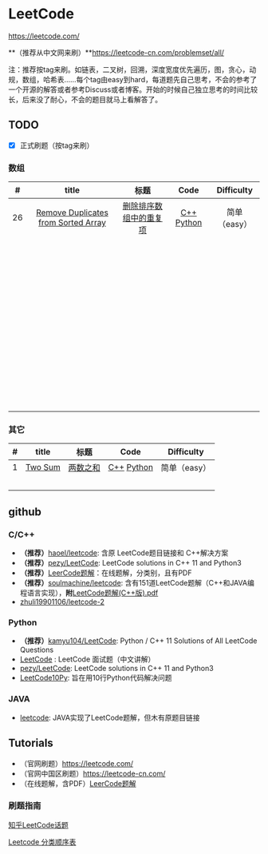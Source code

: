 # LeetCode

https://leetcode.com/

**（推荐从中文网来刷）**https://leetcode-cn.com/problemset/all/

注：推荐按tag来刷。如链表，二叉树，回溯，深度宽度优先遍历，图，贪心，动规，数组，哈希表……每个tag由easy到hard，每道题先自己思考，不会的参考了一个开源的解答或者参考Discuss或者博客。开始的时候自己独立思考的时间比较长，后来没了耐心，不会的题目就马上看解答了。

## TODO

- [x] 正式刷题（按tag来刷）


### 数组

|  #   |                  title                   |                    标题                    |                   Code                   | Difficulty |
| :--: | :--------------------------------------: | :--------------------------------------: | :--------------------------------------: | :--------: |
|  26  | [Remove Duplicates from Sorted Array](https://oj.leetcode.com/problems/remove-duplicates-from-sorted-array/) | [删除排序数组中的重复项](https://leetcode-cn.com/problems/remove-duplicates-from-sorted-array/description/) | [C++](code/0026_RemoveDuplicatesFromSortedArray.cpp) [Python](code/0026_RemoveDuplicatesFromSortedArray.py) |  简单（easy）  |
|      |                                          |                                          |                                          |            |
|      |                                          |                                          |                                          |            |
|      |                                          |                                          |                                          |            |
|      |                                          |                                          |                                          |            |
|      |                                          |                                          |                                          |            |
|      |                                          |                                          |                                          |            |
|      |                                          |                                          |                                          |            |
|      |                                          |                                          |                                          |            |
|      |                                          |                                          |                                          |            |
|      |                                          |                                          |                                          |            |
|      |                                          |                                          |                                          |            |
|      |                                          |                                          |                                          |            |
|      |                                          |                                          |                                          |            |
|      |                                          |                                          |                                          |            |
|      |                                          |                                          |                                          |            |
|      |                                          |                                          |                                          |            |
|      |                                          |                                          |                                          |            |
|      |                                          |                                          |                                          |            |
|      |                                          |                                          |                                          |            |
|      |                                          |                                          |                                          |            |
|      |                                          |                                          |                                          |            |
|      |                                          |                                          |                                          |            |
|      |                                          |                                          |                                          |            |
|      |                                          |                                          |                                          |            |
|      |                                          |                                          |                                          |            |
|      |                                          |                                          |                                          |            |
|      |                                          |                                          |                                          |            |
|      |                                          |                                          |                                          |            |
|      |                                          |                                          |                                          |            |
|      |                                          |                                          |                                          |            |
|      |                                          |                                          |                                          |            |
|      |                                          |                                          |                                          |            |
|      |                                          |                                          |                                          |            |
|      |                                          |                                          |                                          |            |
|      |                                          |                                          |                                          |            |
|      |                                          |                                          |                                          |            |
|      |                                          |                                          |                                          |            |
|      |                                          |                                          |                                          |            |
|      |                                          |                                          |                                          |            |
|      |                                          |                                          |                                          |            |
|      |                                          |                                          |                                          |            |
|      |                                          |                                          |                                          |            |
|      |                                          |                                          |                                          |            |
|      |                                          |                                          |                                          |            |
|      |                                          |                                          |                                          |            |
|      |                                          |                                          |                                          |            |
|      |                                          |                                          |                                          |            |
|      |                                          |                                          |                                          |            |
|      |                                          |                                          |                                          |            |
|      |                                          |                                          |                                          |            |
|      |                                          |                                          |                                          |            |
|      |                                          |                                          |                                          |            |
|      |                                          |                                          |                                          |            |
|      |                                          |                                          |                                          |            |
|      |                                          |                                          |                                          |            |
|      |                                          |                                          |                                          |            |
|      |                                          |                                          |                                          |            |
|      |                                          |                                          |                                          |            |



### 其它

|  #   |                  title                   |                    标题                    |                   Code                   | Difficulty |
| :--: | :--------------------------------------: | :--------------------------------------: | :--------------------------------------: | :--------: |
|  1   | [Two Sum](https://leetcode.com/problems/two-sum/description/) | [两数之和](https://leetcode-cn.com/problems/two-sum/description/) | [C++](code/0001_TwoSum.cpp) [Python](code/0001_TwoSum.py) |  简单（easy）  |
|      |                                          |                                          |                                          |            |
|      |                                          |                                          |                                          |            |
|      |                                          |                                          |                                          |            |
|      |                                          |                                          |                                          |            |
|      |                                          |                                          |                                          |            |





## github

### C/C++

- **（推荐）**[haoel/leetcode](https://github.com/haoel/leetcode): 含原 LeetCode题目链接和 C++解决方案
- **（推荐）**[pezy/LeetCode](https://github.com/pezy/LeetCode): LeetCode solutions in C++ 11 and Python3
- **（推荐）**[LeerCode题解](https://legacy.gitbook.com/book/siddontang/leetcode-solution/details)：在线题解，分类别，且有PDF
- **（推荐）**[soulmachine/leetcode](https://github.com/soulmachine/leetcode): 含有151道LeetCode题解（C++和JAVA编程语言实现），**附**[LeetCode题解(C++版).pdf](https://github.com/soulmachine/leetcode/raw/master/C%2B%2B/leetcode-cpp.pdf)
- [zhuli19901106/leetcode-2](https://github.com/zhuli19901106/leetcode-2)

### Python

- **（推荐）**[kamyu104/LeetCode](https://github.com/kamyu104/LeetCode): Python / C++ 11 Solutions of All LeetCode Questions
- [LeetCode](https://github.com/apachecn/LeetCode) : LeetCode 面试题（中文讲解）
- [pezy/LeetCode](https://github.com/pezy/LeetCode): LeetCode solutions in C++ 11 and Python3
- [LeetCode10Py](https://github.com/veroyatnost/LeetCode10Py): 旨在用10行Python代码解决问题

### JAVA

- [leetcode](https://github.com/gouthampradhan/leetcode): JAVA实现了LeetCode题解，但木有原题目链接



## Tutorials

- （官网刷题）https://leetcode.com/
- （官网中国区刷题）https://leetcode-cn.com/
- （在线题解，含PDF）[LeerCode题解](https://legacy.gitbook.com/book/siddontang/leetcode-solution/details)

### 刷题指南

[知乎LeetCode话题](https://www.zhihu.com/topic/19925162/hot)

[Leetcode 分类顺序表](https://cspiration.com/leetcodeClassification)

